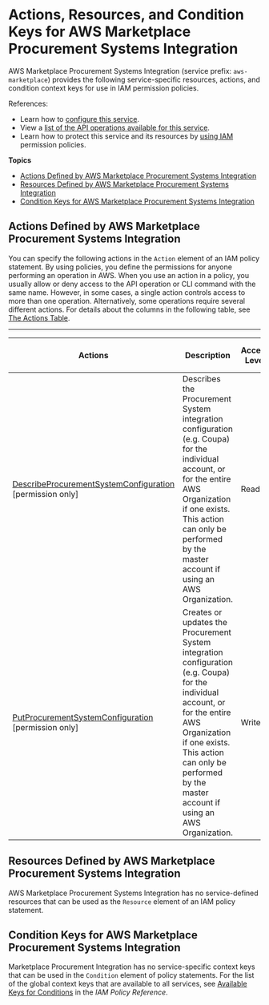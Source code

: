 # Actions, Resources, and Condition Keys for AWS Marketplace Procurement Systems Integration<a name="list_awsmarketplaceprocurementsystemsintegration"></a>

AWS Marketplace Procurement Systems Integration \(service prefix: `aws-marketplace`\) provides the following service\-specific resources, actions, and condition context keys for use in IAM permission policies\.

References:
+ Learn how to [configure this service](https://docs.aws.amazon.com/marketplace/latest/buyerguide/)\.
+ View a [list of the API operations available for this service](https://docs.aws.amazon.com/marketplace/latest/buyerguide/)\.
+ Learn how to protect this service and its resources by [using IAM](https://docs.aws.amazon.com/marketplace/latest/buyerguide/procurement-systems-integration.html) permission policies\.

**Topics**
+ [Actions Defined by AWS Marketplace Procurement Systems Integration](#awsmarketplaceprocurementsystemsintegration-actions-as-permissions)
+ [Resources Defined by AWS Marketplace Procurement Systems Integration](#awsmarketplaceprocurementsystemsintegration-resources-for-iam-policies)
+ [Condition Keys for AWS Marketplace Procurement Systems Integration](#awsmarketplaceprocurementsystemsintegration-policy-keys)

## Actions Defined by AWS Marketplace Procurement Systems Integration<a name="awsmarketplaceprocurementsystemsintegration-actions-as-permissions"></a>

You can specify the following actions in the `Action` element of an IAM policy statement\. By using policies, you define the permissions for anyone performing an operation in AWS\. When you use an action in a policy, you usually allow or deny access to the API operation or CLI command with the same name\. However, in some cases, a single action controls access to more than one operation\. Alternatively, some operations require several different actions\. For details about the columns in the following table, see [The Actions Table](reference_policies_actions-resources-contextkeys.md#actions_table)\.


****  

| Actions | Description | Access Level | Resource Types \(\*required\) | Condition Keys | Dependent Actions | 
| --- | --- | --- | --- | --- | --- | 
|   [ DescribeProcurementSystemConfiguration ](https://docs.aws.amazon.com/marketplace/latest/buyerguide/procurement-systems-integration.html) \[permission only\] | Describes the Procurement System integration configuration \(e\.g\. Coupa\) for the individual account, or for the entire AWS Organization if one exists\. This action can only be performed by the master account if using an AWS Organization\. | Read |  |  |  | 
|   [ PutProcurementSystemConfiguration ](https://docs.aws.amazon.com/marketplace/latest/buyerguide/procurement-systems-integration.html) \[permission only\] | Creates or updates the Procurement System integration configuration \(e\.g\. Coupa\) for the individual account, or for the entire AWS Organization if one exists\. This action can only be performed by the master account if using an AWS Organization\. | Write |  |  |  | 

## Resources Defined by AWS Marketplace Procurement Systems Integration<a name="awsmarketplaceprocurementsystemsintegration-resources-for-iam-policies"></a>

AWS Marketplace Procurement Systems Integration has no service\-defined resources that can be used as the `Resource` element of an IAM policy statement\.

## Condition Keys for AWS Marketplace Procurement Systems Integration<a name="awsmarketplaceprocurementsystemsintegration-policy-keys"></a>

Marketplace Procurement Integration has no service\-specific context keys that can be used in the `Condition` element of policy statements\. For the list of the global context keys that are available to all services, see [Available Keys for Conditions](reference_policies_condition-keys.html#AvailableKeys) in the *IAM Policy Reference*\.